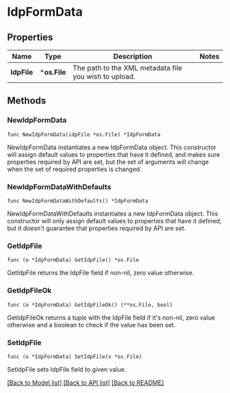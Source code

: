 # IdpFormData

## Properties

Name | Type | Description | Notes
---- | ---- | ----------- | ------
**IdpFile** | ***os.File** | The path to the XML metadata file you wish to upload. | 

## Methods

### NewIdpFormData

`func NewIdpFormData(idpFile *os.File) *IdpFormData`

NewIdpFormData instantiates a new IdpFormData object.
This constructor will assign default values to properties that have it defined,
and makes sure properties required by API are set, but the set of arguments
will change when the set of required properties is changed.

### NewIdpFormDataWithDefaults

`func NewIdpFormDataWithDefaults() *IdpFormData`

NewIdpFormDataWithDefaults instantiates a new IdpFormData object.
This constructor will only assign default values to properties that have it defined,
but it doesn't guarantee that properties required by API are set.

### GetIdpFile

`func (o *IdpFormData) GetIdpFile() *os.File`

GetIdpFile returns the IdpFile field if non-nil, zero value otherwise.

### GetIdpFileOk

`func (o *IdpFormData) GetIdpFileOk() (**os.File, bool)`

GetIdpFileOk returns a tuple with the IdpFile field if it's non-nil, zero value otherwise
and a boolean to check if the value has been set.

### SetIdpFile

`func (o *IdpFormData) SetIdpFile(v *os.File)`

SetIdpFile sets IdpFile field to given value.



[[Back to Model list]](../README.md#documentation-for-models) [[Back to API list]](../README.md#documentation-for-api-endpoints) [[Back to README]](../README.md)


